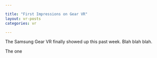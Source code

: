 ```yaml
---

title: "First Impressions on Gear VR"
layout: vr-posts
categories: vr

---
```


The Samsung Gear VR finally showed up this past week. Blah blah blah.

The one 